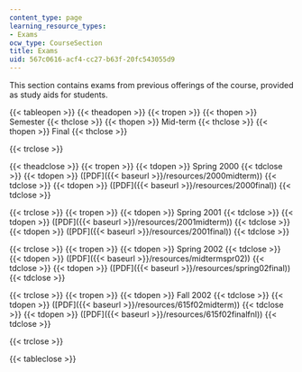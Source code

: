 ```yaml
---
content_type: page
learning_resource_types:
- Exams
ocw_type: CourseSection
title: Exams
uid: 567c0616-acf4-cc27-b63f-20fc543055d9
---
```


This section contains exams from previous offerings of the course, provided as study aids for students.

{{< tableopen >}}
{{< theadopen >}}
{{< tropen >}}
{{< thopen >}}
Semester
{{< thclose >}}
{{< thopen >}}
Mid-term
{{< thclose >}}
{{< thopen >}}
Final
{{< thclose >}}

{{< trclose >}}

{{< theadclose >}}
{{< tropen >}}
{{< tdopen >}}
Spring 2000
{{< tdclose >}}
{{< tdopen >}}
([PDF]({{< baseurl >}}/resources/2000midterm))
{{< tdclose >}}
{{< tdopen >}}
([PDF]({{< baseurl >}}/resources/2000final))
{{< tdclose >}}

{{< trclose >}}
{{< tropen >}}
{{< tdopen >}}
Spring 2001
{{< tdclose >}}
{{< tdopen >}}
([PDF]({{< baseurl >}}/resources/2001midterm))
{{< tdclose >}}
{{< tdopen >}}
([PDF]({{< baseurl >}}/resources/2001final))
{{< tdclose >}}

{{< trclose >}}
{{< tropen >}}
{{< tdopen >}}
Spring 2002
{{< tdclose >}}
{{< tdopen >}}
([PDF]({{< baseurl >}}/resources/midtermspr02))
{{< tdclose >}}
{{< tdopen >}}
([PDF]({{< baseurl >}}/resources/spring02final))
{{< tdclose >}}

{{< trclose >}}
{{< tropen >}}
{{< tdopen >}}
Fall 2002
{{< tdclose >}}
{{< tdopen >}}
([PDF]({{< baseurl >}}/resources/615f02midterm))
{{< tdclose >}}
{{< tdopen >}}
([PDF]({{< baseurl >}}/resources/615f02finalfnl))
{{< tdclose >}}

{{< trclose >}}

{{< tableclose >}}